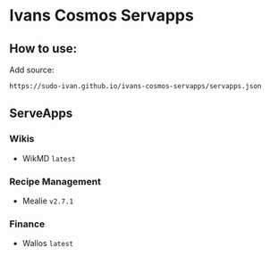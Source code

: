 # Ivans Cosmos Servapps

## How to use:

Add source:

```
https://sudo-ivan.github.io/ivans-cosmos-servapps/servapps.json
```

## ServeApps

### Wikis

- WikMD `latest`

### Recipe Management

- Mealie `v2.7.1`

### Finance

- Wallos `latest`
